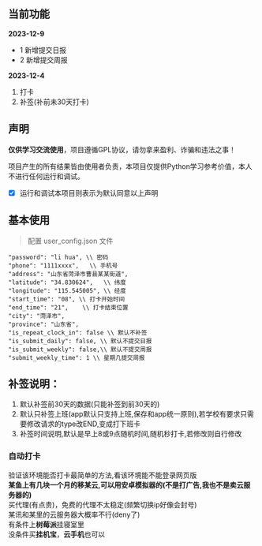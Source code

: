 ## 当前功能
**2023-12-9**  
+ 1 新增提交日报
+ 2 新增提交周报
  
**2023-12-4**
1. 打卡
2. 补签(补前未30天打卡)
## 声明

**仅供学习交流使用**，项目遵循GPL协议，请勿拿来盈利、诈骗和违法之事！

项目产生的所有结果皆由使用者负责，本项目仅提供Python学习参考价值，本人不进行任何运行和调试。

- [x] 运行和调试本项目则表示为默认同意以上声明

## 基本使用

> 配置 user_config.json 文件

```angular2html
"password": "li hua", \\ 密码
"phone": "1111xxxx",   \\ 手机号
"address": "山东省菏泽市曹县某某街道",
"latitude": "34.830624",   \\ 纬度
"longitude": "115.545005", \\ 经度
"start_time": "08", \\ 打卡开始时间
"end_time": "21",    \\ 打卡结束位置
"city": "菏泽市",
"province": "山东省",
"is_repeat_clock_in": false \\ 默认不补签
"is_submit_daily": false, \\ 默认不提交日报
"is_submit_weekly": false,\\ 默认不提交周报
"submit_weekly_time": 1 \\ 星期几提交周报
```

## **补签说明**：
1. 默认补签前30天的数据(只能补签到前30天的)
2. 默认只补签上班(app默认只支持上班,保存和app统一原则),若学校有要求只需要修改请求的type改END,变成打下班卡
3. 补签时间说明,默认是早上8或9点随机时间,随机秒打卡,若修改则自行修改
### 自动打卡
验证该环境能否打卡最简单的方法,看该环境能不能登录网页版   
**某鱼上有几块一个月的移某云,可以用安卓模拟器的(不是打广告,我也不是卖云服务器的)**    
买代理(有点贵)，免费的代理不太稳定(频繁切换ip好像会封号)     
某讯和某里的云服务器大概率不行(deny了)     
有条件上**树莓派**挂寝室里   
没条件买**挂机宝**，**云手机**也可以 
